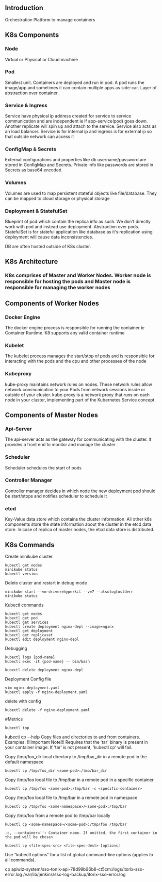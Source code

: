 ## Introduction
Orchestration Platform to manage containers

## K8s Components

### Node
Virtual or Physical or Cloud machine

### Pod
Smallest unit. Containers are deployed and run in pod. A pod runs the image/app and sometimes it can contain multiple apps as side-car. Layer of abstraction over container.

### Service & Ingress
Service have physical ip address created for service to service communication and are independent ie if app-service(pod) goes down. Another replicate will spin up and attach to the service.
Service also acts as an load balancer. Service is for internal ip and ingress is for external ip so that outside network can access it

### ConfigMap & Secrets
External configurations and properties like db username/password are stored in ConfigMap and Secrets. Private info like passwords are stored in Secrets as base64 encoded.

### Volumes
Volumes are used to map persistent stateful objects like file/database. They can be mapped to cloud storage or physical storage

### Deployment & StatefulSet
Blueprint of pod which contain the replica info as such. We don't directly work with pod and instead use deployment. Abstraction over pods.
StatefulSet is for stateful application like database as it's replication using deployment will cause data inconsistencies. 

DB are often hosted outside of K8s cluster.

## K8s Architecture

### K8s comprises of Master and Worker Nodes. Worker node is responsible for hosting the pods and Master node is responsible for managing the worker nodes

## Components of Worker Nodes

### Docker Engine
The docker engine process is responsible for running the container ie Container Runtime. K8 supports any valid container runtime

### Kubelet
The kubelet process manages the start/stop of pods and is responsible for interacting with the pods and the cpu and other processes of the node

### Kubeproxy
kube-proxy maintains network rules on nodes. These network rules allow network communication to your Pods from network sessions inside or outside of your cluster.
kube-proxy is a network proxy that runs on each node in your cluster, implementing part of the Kubernetes Service concept.

## Components of Master Nodes

### Api-Server
The api-server acts as the gateway for communicating with the cluster. It provides a front end to monitor and manage the cluster

### Scheduler
Scheduler schedules the start of pods

### Controller Manager
Controller manager decides in which node the new deployment pod should be start/stops and notifies scheduler to schedule it

### etcd
Key-Value data store which contains the cluster information. All other k8s components store the state information about the cluster in the etcd data store. In case of replica of master nodes, the etcd data store is distributed.

## K8s Commands
Create minikube cluster
```minikube start --vm-driver=hyperkit
kubectl get nodes
minikube status
kubectl version
```

Delete cluster and restart in debug mode
```minikube delete
minikube start --vm-driver=hyperkit --v=7 --alsologtostderr
minikube status
```

Kubectl commands
```
kubectl get nodes
kubectl get pod
kubectl get services
kubectl create deployment nginx-depl --image=nginx
kubectl get deployment
kubectl get replicaset
kubectl edit deployment nginx-depl
```
Debugging
```
kubectl logs {pod-name}
kubectl exec -it {pod-name} -- bin/bash

kubectl delete deployment nginx-depl
```

Deployment Config file
```
vim nginx-deployment.yaml
kubectl apply -f nginx-deployment.yaml
```

delete with config
```
kubectl delete -f nginx-deployment.yaml
```
#Metrics
```
kubectl top
```

kubectl cp --help
Copy files and directories to and from containers.
Examples:
!!!Important Note!!!
Requires that the 'tar' binary is present in your container image.  If 'tar' is not present, 'kubectl cp' will fail.

Copy /tmp/foo_dir local directory to /tmp/bar_dir in a remote pod in the default namespace
```
kubectl cp /tmp/foo_dir <some-pod>:/tmp/bar_dir
```

Copy /tmp/foo local file to /tmp/bar in a remote pod in a specific container
```
kubectl cp /tmp/foo <some-pod>:/tmp/bar -c <specific-container>
```

Copy /tmp/foo local file to /tmp/bar in a remote pod in namespace <some-namespace>
```
kubectl cp /tmp/foo <some-namespace>/<some-pod>:/tmp/bar
```

Copy /tmp/foo from a remote pod to /tmp/bar locally
```
kubectl cp <some-namespace>/<some-pod>:/tmp/foo /tmp/bar
```
```
-c, --container='': Container name. If omitted, the first container in the pod will be chosen
```

```Usage:
kubectl cp <file-spec-src> <file-spec-dest> [options]
```

Use "kubectl options" for a list of global command-line options (applies to all commands).

cp apiwiz-system/sso-tonik-api-78d99b96b8-ct5cm:/logs/itorix-sso-error.log /var/lib/jenkins/sso-log-backup/itorix-sso-error.log
